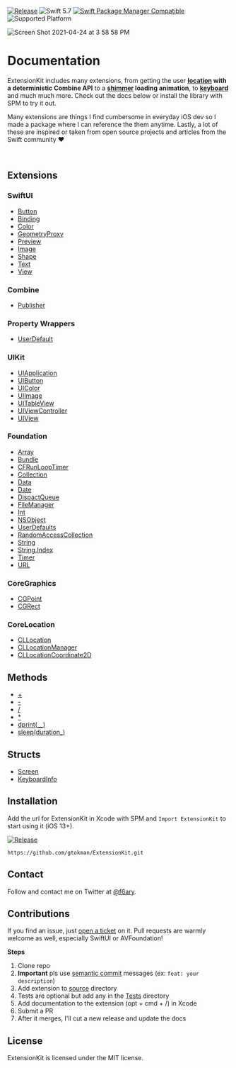 
[![Release](https://img.shields.io/github/release/gtokman/extensionkit.svg)](https://github.com/gtokman/extensionkit/releases)
![Swift 5.7](https://img.shields.io/badge/Swift-5.3-orange.svg)
[![Swift Package Manager Compatible](https://img.shields.io/badge/spm-compatible-brightgreen.svg)](https://swift.org/package-manager)
![Supported Platform](https://img.shields.io/badge/platform-iOS-lightgrey)

<img alt="Screen Shot 2021-04-24 at 3 58 58 PM" src="https://user-images.githubusercontent.com/12258850/115971376-1380be00-a516-11eb-82cd-451d7e0378fc.png">

# Documentation

ExtensionKit includes many extensions, from getting the user **[location](Documentation/Reference/ExtensionKit/extensions/CLLocationManager.md#receivelocationupdatesonetime) with a deterministic Combine API** to a **[shimmer](Documentation/Reference/ExtensionKit/extensions/View.md#shimmerisactivespeedangle) loading animation**, to **[keyboard](Documentation/Reference/ExtensionKit/extensions/View.md#bottomsheetispresentedheightanimationthumbhiddencontent)** and much much more. Check out the docs below or install the library with SPM to try it out.

Many extensions are things I find cumbersome in everyday iOS dev so I made a package where I can reference the them anytime. Lastly, a lot of these are inspired or taken from open source projects and articles from the Swift community ❤️

<br>

## Extensions

### SwiftUI

-   [Button](Documentation/Reference/ExtensionKit/extensions/Button.md)
-   [Binding](Documentation/Reference/ExtensionKit/extensions/Binding.md)
-   [Color](Documentation/Reference/ExtensionKit/extensions/Color.md)
-   [GeometryProxy](Documentation/Reference/ExtensionKit/extensions/GeometryProxy.md)
-   [Preview](Documentation/Reference/ExtensionKit/structs/Preview.md)
-   [Image](Documentation/Reference/ExtensionKit/extensions/Image.md)
-   [Shape](Documentation/Reference/ExtensionKit/extensions/Shape.md)
-   [Text](Documentation/Reference/ExtensionKit/extensions/Text.md)
-   [View](Documentation/Reference/ExtensionKit/extensions/View.md)

### Combine

-   [Publisher](Documentation/Reference/ExtensionKit/extensions/Publisher.md)

### Property Wrappers

-   [UserDefault](Documentation/Reference/ExtensionKit/structs/UserDefault.md)

### UIKit

-   [UIApplication](Documentation/Reference/ExtensionKit/extensions/UIApplication.md)
-   [UIButton](Documentation/Reference/ExtensionKit/extensions/UIButton.md)
-   [UIColor](Documentation/Reference/ExtensionKit/extensions/UIColor.md)
-   [UIImage](Documentation/Reference/ExtensionKit/extensions/UIImage.md)
-   [UITableView](Documentation/Reference/ExtensionKit/extensions/UITableView.md)
-   [UIViewController](Documentation/Reference/ExtensionKit/extensions/UIViewController.md)
-   [UIView](Documentation/Reference/ExtensionKit/extensions/UIView.md)

### Foundation

-   [Array](Documentation/Reference/ExtensionKit/extensions/Array.md)
-   [Bundle](Documentation/Reference/ExtensionKit/extensions/Bundle.md)
-   [CFRunLoopTimer](Documentation/Reference/ExtensionKit/extensions/CFRunLoopTimer.md)
-   [Collection](Documentation/Reference/ExtensionKit/extensions/Collection.md)
-   [Data](Documentation/Reference/ExtensionKit/extensions/Data.md)
-   [Date](Documentation/Reference/ExtensionKit/extensions/Date.md)
-   [DispactQueue](Documentation/Reference/ExtensionKit/extensions/DispactQueue.md)
-   [FileManager](Documentation/Reference/ExtensionKit/extensions/FileManager.md)
-   [Int](Documentation/Reference/ExtensionKit/extensions/Int.md)
-   [NSObject](Documentation/Reference/ExtensionKit/extensions/NSObject.md)
-   [UserDefaults](Documentation/Reference/ExtensionKit/extensions/UserDefaults.md)
-   [RandomAccessCollection](Documentation/Reference/ExtensionKit/extensions/RandomAccessCollection.md)
-   [String](Documentation/Reference/ExtensionKit/extensions/String.md)
-   [String.Index](Documentation/Reference/ExtensionKit/extensions/String.Index.md)
-   [Timer](Documentation/Reference/ExtensionKit/extensions/Timer.md)
-   [URL](Documentation/Reference/ExtensionKit/extensions/URL.md)

### CoreGraphics

-   [CGPoint](Documentation/Reference/ExtensionKit/extensions/CGPoint.md)
-   [CGRect](Documentation/Reference/ExtensionKit/extensions/CGRect.md)

### CoreLocation

-   [CLLocation](Documentation/Reference/ExtensionKit/extensions/CLLocation.md)
-   [CLLocationManager](Documentation/Reference/ExtensionKit/extensions/CLLocationManager.md)
-   [CLLocationCoordinate2D](Documentation/Reference/ExtensionKit/extensions/CLLocationCoordinate2D.md)

## Methods

-   [+](Documentation/Reference/ExtensionKit/methods/+(____).md)
-   [-](Documentation/Reference/ExtensionKit/methods/-(____).md)
-   [/](Documentation/Reference/ExtensionKit/methods/_(____).md)
-   [*](Documentation/Reference/ExtensionKit/methods/_(____).md)
-   [dprint(__)](Documentation/Reference/ExtensionKit/methods/dprint(__).md)
-   [sleep(duration_)](Documentation/Reference/ExtensionKit/methods/sleep(duration_).md)

## Structs

-   [Screen](Documentation/Reference/ExtensionKit/structs/Screen.md)
-   [KeyboardInfo](Documentation/Reference/ExtensionKit/structs/KeyboardInfo.md)


## Installation

Add the url for ExtensionKit in Xcode with SPM and `Import ExtensionKit` to start using it (iOS 13+).
<br>

[![Release](https://img.shields.io/github/release/gtokman/extensionkit.svg)](https://github.com/gtokman/extensionkit/releases)


```
https://github.com/gtokman/ExtensionKit.git
```


## Contact
Follow and contact me on Twitter at [@f6ary](https://www.twitter.com/f6ary).


## Contributions
If you find an issue, just [open a ticket](https://github.com/gtokman/extensionkit/issues/new)
on it. Pull requests are warmly welcome as well, especially SwiftUI or AVFoundation!

**Steps**

1. Clone repo
2. **Important** pls use [semantic commit](https://github.com/conventional-changelog/commitlint#what-is-commitlint) messages (ex: `feat: your description`)
3. Add extension to [source](Sources/ExtensionKit/) directory
4. Tests are optional but add any in the [Tests](Tests) directory
5. Add documentation to the extension (opt + cmd + /) in Xcode
6. Submit a PR
7. After it merges, I'll cut a new release and update the docs

## License
ExtensionKit is licensed under the MIT license.
